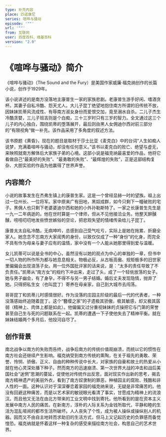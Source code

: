 ```yaml
---
type: 补充内容
place: 匹诺康尼
series: 喧哗与骚动
episode: '""'
url: '""'
from: 互联网
user: 百度百科、维基百科
version: "2.0"
---
```

# 《喧哗与骚动》简介
《喧哗与骚动》（The Sound and the Fury）是美国作家威廉·福克纳创作的长篇小说，创作于1929年。

该小说讲述的是南方没落地主康普生一家的家族悲剧。老康普生游手好闲、嗜酒贪杯。其妻子自私冷酷、怨天尤人。大儿子昆丁绝望地抱住南方所谓的旧传统不放，因妹妹凯蒂风流成性、有辱南方淑女身份而爱恨交加，竟至溺水自杀。二儿子杰生冷酷贪婪，三儿子班吉则是个白痴，三十三岁时只有三岁的智力。全文通过这三个儿子的内心独白，围绕凯蒂的堕落展开，最后则由黑人女佣迪尔西对前三部分的“有限视角”做一补充。该作品采用了多角度的叙述方法。

该书原题《黄昏》，现在的题目是取材于莎士比亚《麦克白》中的台词“人生如痴人说梦，充满着喧哗与骚动，却没有任何意义。”该书以麦克白的败亡、绝望与虚无，来映照就南方解体后大家族子弟的心境。这部小说是福克纳最喜爱的作品，他将它看做自己“最美好的失败”、“最勇敢的失败”、“最辉煌的失败”，正是这部结构复杂、大胆实验的作品为他赢得了世界声誉。

## 内容简介
小说的故事发生在杰弗生镇上的康普生家。这是一个曾经显赫一时的望族。祖上出过一位州长、一位将军。家中原来广有田地，黑奴成群，如今只剩下一幢破败的宅子。黑佣人也只剩下老婆婆迪尔西和她的小外孙勒斯特了。一家之长康普生先生是一九一二年病逝的。他在世时算是一个律师，但从不见他接洽业务。他整天醉醺醺，唠唠叨叨地发些愤世嫉俗的空论，把悲观失望的情绪传染给儿子昆丁。

康普太太自私冷酷，无病呻吟，总感到自己受气吃亏，实际上是她在拖累、折磨全家人。她念念不忘南方大家闺秀的身份，以致仅仅成了一种“身份”的化身，而完全不具有作为母亲与妻子应有的温情，家中没有一个人能从她那里得到爱与温暖。

女儿凯蒂可以说是全书的中心，虽然没有以她的观点为中心的单独的一章，但书中一切人物的所作所为都与她息息相关。物极必反，从古板高傲、规矩极多的旧世家里偏偏会出现浪荡子女。用一位外国批评家的话来说，是：“太多的责任导致了不负责任。”凯蒂从“南方女”的规约下冲出来，走过了头，成了一个轻佻放荡的女子。她与男子幽会，有了身孕，不得不与另一男子结婚。婚后丈夫发现隐情，抛弃了她。只得把私生女（也叫昆丁）寄养在母亲家，自己到大城市去闯荡。

哥哥昆丁和凯蒂儿时感情很好。作为没落的庄园主阶级的最后一代的代表者，一种没落感始终追随着昆丁。这个“簪缨之家”的孑遗极其骄傲，极其敏感，却又极其孱弱（精神上、肉体上都是如此）。他偏偏又过分重视妹妹的贞操把它与门第的荣誉甚至自己生与死的问题联系在一起。凯蒂的遭遇一下子使他失去了精神平衡。就在妹妹结婚两个多月后，他投河自尽了。

## 创作背景
南北战争以南方的失败而告终，战争后南方的传统价值观崩溃，而统以它的惯性在南方社会还继续产生影响。福克纳受到南方传统的熏陶，在关于祖先的勇敢、荣誉、怜悯、骄傲、正义、自由的种种传说中长大，对家族的自豪和故土的热爱从小就在他心灵深处播下种子。然而南方的迅速崩溃、第一次世界大战的冲击和战后美国社会“迷惘”思潮的蔓延，促使他对传统作出反思，面对现实作出新的思考，揭去南方精神遗产的美丽外衣，看到了南方奴隶制的罪恶，种植园主的腐败、残酷和非人性的一面。这种认识对于深深眷恋着家园的福克纳来说，无疑是非常痛苦的。他没有回避这种痛苦，而是以艺术家的敏锐眼光看清了事实，甘愿成为精神上的流浪汉。而且他又无法在由北方带来的工业文明中找到寄托。他所看到的是在资本主义发展中南方人民的痛苦。在新南方，淳朴的人际关系为金钱所取代，平静和睦的生活为混乱喧闹的都市生活所破坏。人人丧失了个性，成为被人操纵或操纵别人的机器。因而又不由自主地转而求助旧的生活方式，但马上又记起历史的负罪感而备觉惶恐。福克纳就是怀着这样一种复杂的感受来描绘南方社会，构思自己的艺术世界。